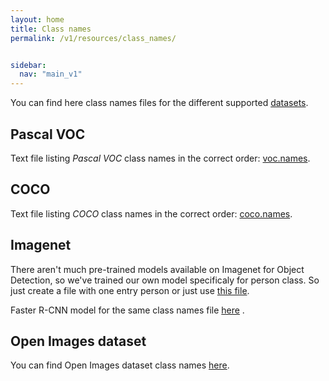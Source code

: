 ```yaml
---
layout: home
title: Class names
permalink: /v1/resources/class_names/


sidebar:
  nav: "main_v1"
---
```


You can find here class names files for the different supported [datasets](/v1/resources/datasets).

## Pascal VOC

Text file listing *Pascal VOC* class names in the correct order: [voc.names](https://github.com/pjreddie/darknet/blob/master/data/voc.names).

## COCO

Text file listing *COCO* class names in the correct order: [coco.names](https://github.com/JdeRobot/DetectionMetrics/blob/master/samples/names/coco.names).

## Imagenet

There aren't much pre-trained models available on Imagenet for Object Detection, so we've trained our own model specificaly for person class.
So just create a file with one entry person or just use [this file](https://gist.github.com/aaronpolhamus/964a4411c0906315deb9f4a3723aac57).

Faster R-CNN model for the same class names file [here](http://wiki.jderobot.org/store/deeplearning-networks/TensorFlow/faster-rcnn_Imagenet(ILSVRC2014)_person_only.pb) .

## Open Images dataset

You can find Open Images dataset class names [here](https://github.com/JdeRobot/DetectionMetrics/blob/master/samples/names/class-descriptions-boxable.csv).